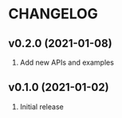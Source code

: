 # CHANGELOG

## v0.2.0 (2021-01-08)

1. Add new APIs and examples

## v0.1.0 (2021-01-02)

1. Initial release

